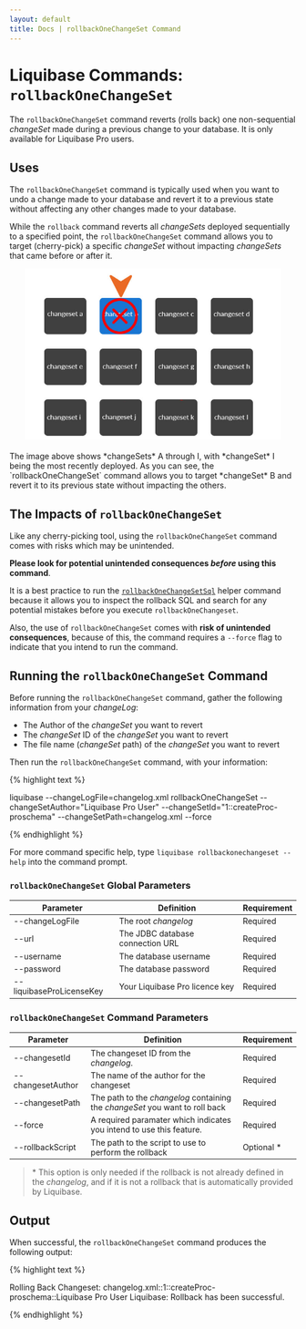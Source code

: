 ```yaml
---
layout: default
title: Docs | rollbackOneChangeSet Command 
---
```


# Liquibase Commands: `rollbackOneChangeSet`
The `rollbackOneChangeSet` command reverts (rolls back) one non-sequential *changeSet* made during a previous change to your database. It is only available for Liquibase Pro users.

## Uses
The `rollbackOneChangeSet` command is typically used when you want to undo a change made to your database and revert it to a previous state without affecting any other changes made to your database. 

While the `rollback` command reverts all *changeSets* deployed sequentially to a specified point, the `rollbackOneChangeSet` command allows you to target (cherry-pick) a specific *changeSet* without impacting *changeSets* that came before or after it.

<div align="center"><img src="/images/documentation/rollback_pro-targeted.jpg" width="450px" alt="Image example of targeted rollback" /></div>
<br />
The image above shows *changeSets* A through I, with *changeSet* I being the most recently deployed. As you can see, the `rollbackOneChangeSet` command allows you to target *changeSet* B and revert it to its previous state without impacting the others.

## The Impacts of `rollbackOneChangeSet`
Like any cherry-picking tool, using the `rollbackOneChangeSet` command comes with risks which may be unintended. 

**Please look for potential unintended consequences *before* using this command**. 

It is a best practice to run the [`rollbackOneChangeSetSql`](/documentation/rollbackonechangesetsql.html) helper command because it allows you to inspect the rollback SQL and search for any potential mistakes before you execute `rollbackOneChangeset`.

Also, the use of `rollbackOneChangeSet` comes with **risk of unintended consequences**, because of this, the command requires a `--force` flag to indicate that you intend to run the command.

## Running the `rollbackOneChangeSet` Command
Before running the `rollbackOneChangeSet` command, gather the following information from your *changeLog*:
- The Author of the *changeSet* you want to revert
- The *changeSet* ID of the *changeSet* you want to revert
- The file name (*changeSet* path) of the *changeSet* you want to revert

Then run the `rollbackOneChangeSet` command, with your information:

{% highlight text %}

liquibase --changeLogFile=changelog.xml rollbackOneChangeSet --changeSetAuthor="Liquibase Pro User" --changeSetId="1::createProc-proschema" --changeSetPath=changelog.xml --force

{% endhighlight %}

For more command specific help, type `liquibase rollbackonechangeset --help` into the command prompt.

### `rollbackOneChangeSet` Global Parameters

 Parameter | Definition | Requirement
 --- | --- | --- 
 --changeLogFile | The root *changelog* | Required
 --url | The JDBC database connection URL | Required
 --username | The database username | Required
 --password | The database password | Required
 --liquibaseProLicenseKey | Your Liquibase Pro licence key | Required

### `rollbackOneChangeSet` Command Parameters

 Parameter | Definition | Requirement
 --- | --- | --- 
 --changesetId |The changeset ID from the *changelog*. | Required
 --changesetAuthor | The name of the author for the changeset | Required
 --changesetPath | The path to the *changelog* containing the *changeSet* you want to roll back | Required
 --force | A required paramater which indicates you intend to use this feature. | Required
 --rollbackScript | The path to the script to use to perform the rollback | Optional *

> &#42; This option is only needed if the rollback is not already defined in the *changelog*, and if it is not a rollback that is automatically provided by Liquibase.

## Output
When successful, the `rollbackOneChangeSet` command produces the following output:

{% highlight text %}

Rolling Back Changeset: changelog.xml::1::createProc-proschema::Liquibase Pro User
Liquibase: Rollback has been successful.

{% endhighlight %}



